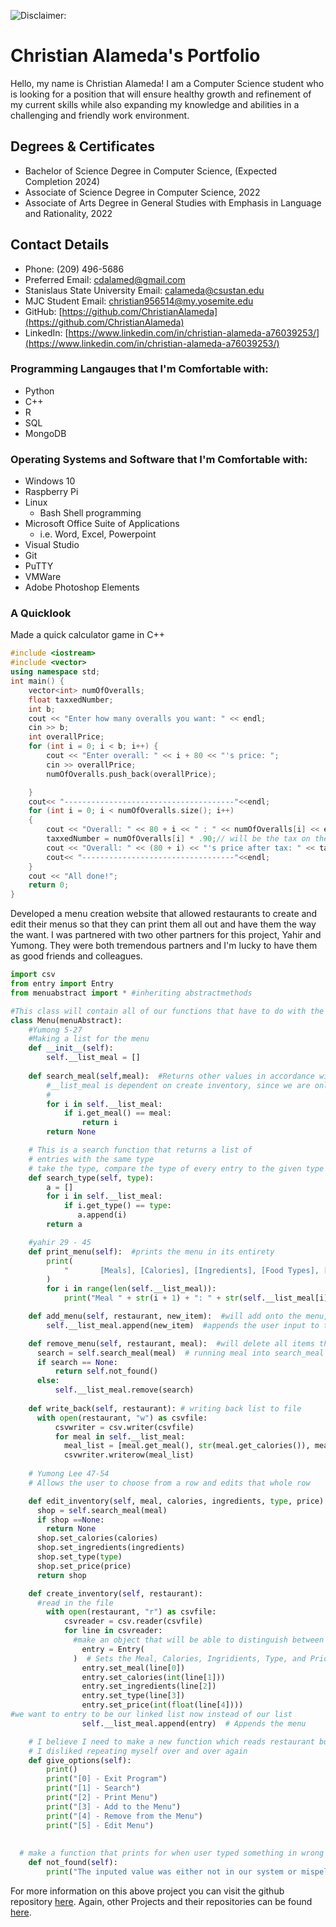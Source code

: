 ![Disclaimer:](https://networks.imdea.org/wp-content/uploads/2021/09/media-file-code-900x500.png "I do not own this picture.")
# Christian Alameda's Portfolio

Hello, my name is Christian Alameda! I am a Computer Science student who is looking for a position that will ensure healthy growth and refinement of my current skills while also expanding my knowledge and abilities in a challenging and friendly work environment.

## Degrees & Certificates
- Bachelor of Science Degree in Computer Science, (Expected Completion 2024)
- Associate of Science Degree in Computer Science, 2022
- Associate of Arts Degree in General Studies with Emphasis in Language and Rationality, 2022

## Contact Details
- Phone: (209) 496-5686
- Preferred Email: [cdalamed@gmail.com](cdalamed@gmail.com)
- Stanislaus State University Email:  [calameda@csustan.edu](calameda@csustan.edu)
- MJC Student Email: [christian956514@my.yosemite.edu](christian956514@my.yosemite.edu)
- GitHub: [https://github.com/ChristianAlameda](https://github.com/ChristianAlameda)
- LinkedIn: [https://www.linkedin.com/in/christian-alameda-a76039253/](https://www.linkedin.com/in/christian-alameda-a76039253/)

### Programming Langauges that I'm Comfortable with:
- Python
- C++
- R
- SQL
- MongoDB

### Operating Systems and Software that I'm Comfortable with:
- Windows 10
- Raspberry Pi
- Linux
    - Bash Shell programming
- Microsoft Office Suite of Applications
    - i.e. Word, Excel, Powerpoint
- Visual Studio
- Git
- PuTTY
- VMWare
- Adobe Photoshop Elements

### A Quicklook
Made a quick calculator game in C++ 
``` C++
#include <iostream>
#include <vector>
using namespace std;
int main() {
    vector<int> numOfOveralls;
    float taxxedNumber;
    int b;
    cout << "Enter how many overalls you want: " << endl;
    cin >> b;
    int overallPrice;
    for (int i = 0; i < b; i++) {
        cout << "Enter overall: " << i + 80 << "'s price: ";
        cin >> overallPrice;
        numOfOveralls.push_back(overallPrice);

    }
    cout<< "--------------------------------------"<<endl;
    for (int i = 0; i < numOfOveralls.size(); i++)
    {
        cout << "Overall: " << 80 + i << " : " << numOfOveralls[i] << endl;
        taxxedNumber = numOfOveralls[i] * .90;// will be the tax on the item
        cout << "Overall: " << (80 + i) << "'s price after tax: " << taxxedNumber << endl;
        cout<< "----------------------------------"<<endl;
    }
    cout << "All done!";
    return 0;
}
```
Developed a menu creation website that allowed restaurants to create and edit their menus so that they can print them all out and have them the way the want. I was partnered with two other partners for this project, Yahir and Yumong. They were both tremendous partners and I'm lucky to have them as good friends and colleagues.
```python
import csv
from entry import Entry
from menuabstract import * #inheriting abstractmethods

#This class will contain all of our functions that have to do with the inventory
class Menu(menuAbstract):
    #Yumong 5-27
    #Making a list for the menu
    def __init__(self):
        self.__list_meal = []
      
    def search_meal(self,meal):  #Returns other values in accordance with meal name
        #__list_meal is dependent on create inventory, since we are only putting in one line with the
        #
        for i in self.__list_meal:
            if i.get_meal() == meal:
                return i
        return None

    # This is a search function that returns a list of
    # entries with the same type
    # take the type, compare the type of every entry to the given type
    def search_type(self, type):
        a = []
        for i in self.__list_meal:
            if i.get_type() == type:
               a.append(i)
        return a

    #yahir 29 - 45
    def print_menu(self):  #prints the menu in its entirety
        print(
            "       [Meals], [Calories], [Ingredients], [Food Types], [Prices]"
        )
        for i in range(len(self.__list_meal)):
            print("Meal " + str(i + 1) + ": " + str(self.__list_meal[i]))

    def add_menu(self, restaurant, new_item):  #will add onto the menu, may have to add onto list and append that into the file
        self.__list_meal.append(new_item)  #appends the user input to the end of the list

    def remove_menu(self, restaurant, meal):  #will delete all items that make up the meal inputted by the user
      search = self.search_meal(meal)  # running meal into search_meal and putting that variable into another variable
      if search == None:
          return self.not_found()
      else:
          self.__list_meal.remove(search)
          
    def write_back(self, restaurant): # writing back list to file
      with open(restaurant, "w") as csvfile:
          csvwriter = csv.writer(csvfile)
          for meal in self.__list_meal:
            meal_list = [meal.get_meal(), str(meal.get_calories()), meal.get_ingredients(), meal.get_type(), str(float(meal.get_price()))]
            csvwriter.writerow(meal_list)
            
    # Yumong Lee 47-54
    # Allows the user to choose from a row and edits that whole row

    def edit_inventory(self, meal, calories, ingredients, type, price):
      shop = self.search_meal(meal)
      if shop ==None:
        return None
      shop.set_calories(calories)
      shop.set_ingredients(ingredients)
      shop.set_type(type)
      shop.set_price(price)
      return shop

    def create_inventory(self, restaurant): 
      #read in the file
        with open(restaurant, "r") as csvfile:
            csvreader = csv.reader(csvfile)
            for line in csvreader:
              #make an object that will be able to distinguish between the items in the row
                entry = Entry(
              )  # Sets the Meal, Calories, Ingridients, Type, and Price
                entry.set_meal(line[0])
                entry.set_calories(int(line[1]))
                entry.set_ingredients(line[2])
                entry.set_type(line[3])
                entry.set_price(int(float(line[4])))
#we want to entry to be our linked list now instead of our list
                self.__list_meal.append(entry)  # Appends the menu

    # I believe I need to make a new function which reads restaurant but will simply take all the lines
    # I disliked repeating myself over and over again
    def give_options(self):
        print()
        print("[0] - Exit Program")
        print("[1] - Search")
        print("[2] - Print Menu")
        print("[3] - Add to the Menu")
        print("[4] - Remove from the Menu")
        print("[5] - Edit Menu")
      
      
  # make a function that prints for when user typed something in wrong or its not in our system
    def not_found(self):
        print("The inputed value was either not in our system or mispelled. Please try again.")

```
For more information on this above project you can visit the github repository [here](https://github.com/ChristianAlameda/Madden23PriceGager). Again, other Projects and their repositories can be found [here](https://github.com/ChristianAlameda?tab=repositories).